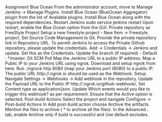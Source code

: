 Assignment
Blue Ocean
From the administrator account, move to Manage Jenkins -> Manage Plugins.
Install Blue Ocean (BlueOcean Aggregator) plugin from the list of Available plugins.
Install Blue Ocean along with the required dependencies.
Restart Jenkins
sudo service jenkins restart
Upon restart, enable the Blue Ocean option from the GUI.
Private repository as FreeStyle Project
Setup a new freestyle project - New Item -> Freestyle project.
Set Source Code Management to Git.
Provide the private repository link in Repository URL.
To permit Jenkins to access the Private Github repository, please update the credentials. Add -> Credentials -> Jenkins and update.
Set this as the Credentials.
Update the branch (if required) - Default : */master.
Git SCM Poll
Map the Jenkins URL to a public IP address.
Map a Public IP to your Jenkins URL using ngrok.
Download and setup ngrok from here.
Run ./ngrock http 8080 (map your Jenkins port (8080) to a public IP. The public URL http://<foo>.ngrok.io should be used as the Webhook.
Setup
Navigate Settings -> Webhooks -> Add webhook in the repository.
Update the Payload URL to the Public IP http://<foo>.ngrok.io/github-webhook/.
Set Content type as application/json.
Update Which events would you like to trigger this webhook? as per requirement.
Ensure that the Active option is selected.
Post-build Actions
Select the project and navigate Configure -> Post-build Actions
In Add post-build action choose Archive the artifacts.
Mention the files to archive ( * to archive all the files).
In the Advanced... tab, enable Archive only if build is successful and Use default excludes.
